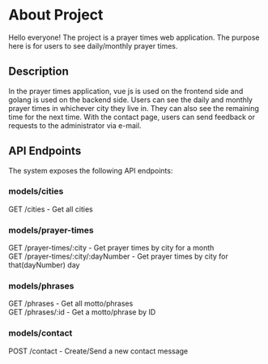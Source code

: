 # About Project

Hello everyone! The project is a prayer times web application. The purpose here is for users to see daily/monthly prayer times.

## Description
In the prayer times application, vue js is used on the frontend side and golang is used on the backend side. Users can see the daily and monthly prayer times in whichever city they live in. They can also see the remaining time for the next time. With the contact page, users can send feedback or requests to the administrator via e-mail.

## API Endpoints
The system exposes the following API endpoints:

### models/cities
GET /cities - Get all cities <br>

### models/prayer-times
GET /prayer-times/:city - Get prayer times by city for a month<br>
GET /prayer-times/:city/:dayNumber - Get prayer times by city for that(dayNumber) day<br>

### models/phrases
GET /phrases - Get all motto/phrases <br>
GET /phrases/:id - Get a motto/phrase by ID <br>

### models/contact
POST /contact - Create/Send a new contact message<br>



